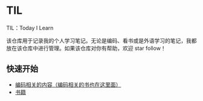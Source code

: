 # TIL

TIL：Today I Learn

该仓库用于记录我的个人学习笔记。无论是编码、看书或是外语学习的笔记，我都放在该仓库中进行管理。如果该仓库对你有帮助，欢迎 star follow！

## 快速开始

- [编码相关的内容（编码相关的书也在这里面）](https://github.com/NansenHo/TIL/tree/main/code)
- [书籍](https://github.com/NansenHo/TIL/tree/main/books)







